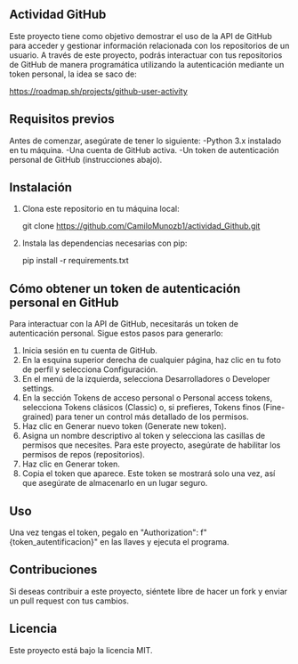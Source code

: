 ## Actividad GitHub
Este proyecto tiene como objetivo demostrar el uso de la API de GitHub para acceder y gestionar información relacionada con los repositorios de un usuario. A través de este proyecto, podrás interactuar con tus repositorios de GitHub de manera programática utilizando la autenticación mediante un token personal, la idea se saco de:

https://roadmap.sh/projects/github-user-activity


## Requisitos previos
Antes de comenzar, asegúrate de tener lo siguiente:
-Python 3.x instalado en tu máquina.
-Una cuenta de GitHub activa.
-Un token de autenticación personal de GitHub (instrucciones abajo).

## Instalación
1. Clona este repositorio en tu máquina local:
   
   git clone https://github.com/CamiloMunozb1/actividad_Github.git
   
3. Instala las dependencias necesarias con pip:
   
   pip install -r requirements.txt
   
## Cómo obtener un token de autenticación personal en GitHub
Para interactuar con la API de GitHub, necesitarás un token de autenticación personal. Sigue estos pasos para generarlo:

1. Inicia sesión en tu cuenta de GitHub.
2. En la esquina superior derecha de cualquier página, haz clic en tu foto de perfil y selecciona Configuración.
3. En el menú de la izquierda, selecciona Desarrolladores o Developer settings.
4. En la sección Tokens de acceso personal o Personal access tokens, selecciona Tokens clásicos (Classic) o, si prefieres, Tokens finos (Fine-grained) para tener un control más detallado de los permisos.
5. Haz clic en Generar nuevo token (Generate new token).
6. Asigna un nombre descriptivo al token y selecciona las casillas de permisos que necesites. Para este proyecto, asegúrate de habilitar los permisos de repos (repositorios).
7. Haz clic en Generar token.
8. Copia el token que aparece. Este token se mostrará solo una vez, así que asegúrate de almacenarlo en un lugar seguro.

## Uso
Una vez tengas el token, pegalo en "Authorization": f"{token_autentificacion}" en las llaves y ejecuta el programa.

## Contribuciones
Si deseas contribuir a este proyecto, siéntete libre de hacer un fork y enviar un pull request con tus cambios.

## Licencia
Este proyecto está bajo la licencia MIT.
